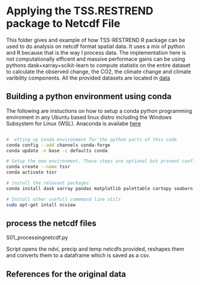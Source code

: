 # Applying the TSS.RESTREND package to Netcdf File
This folder gives and example of how TSS-RESTREND R package can be used to do analysis on netcdf format spatial data.  It uses a mix of python and R because that is the way I process data. The implementation here is not computationally efficent and massive performace gains can be using pythons dask+xarray+scikit-learn to compute statistis on the entire dataset to calculate the observed change, the CO2, the climate change and climate varibility components.  All the provided datasets are located in [data](data)

## Building a python environment using conda 

The following are instuctions on how to setup a conda python programming enviroment in any Ubuntu based linux distro including the Windows Subsystem for Linux (WSL).  Anaconda is availabe [here](https://www.anaconda.com/products/individual)

```bash

#  etting up Conda environment for the python parts of this code
conda config --add channels conda-forge
conda update -n base -c defaults conda

# Setup the new environment. These steps are optional but provent conflicts with existing python enviroments
conda create --name tssr
conda activate tssr

# install the relevant packages
conda install dask xarray pandas matplotlib palettable cartopy seaborn ipdb numba bottleneck netCDF4 webcolors gitpython geopandas shapely rasterio cdo python-cdo

# Install other usefull commmand line utils
sudo apt-get intall ncview

```

## process the netcdf files

S01_processingnetcdf.py

Script opens the ndvi, precip and temp netcdfs provided, reshapes them and converts them to a dataframe which is saved as a csv.


## References for the original data